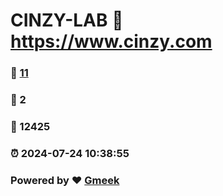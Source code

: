 # CINZY-LAB :link: https://www.cinzy.com 
### :page_facing_up: [11](https://www.cinzy.com/tag.html) 
### :speech_balloon: 2 
### :hibiscus: 12425 
### :alarm_clock: 2024-07-24 10:38:55 
### Powered by :heart: [Gmeek](https://github.com/Meekdai/Gmeek)
